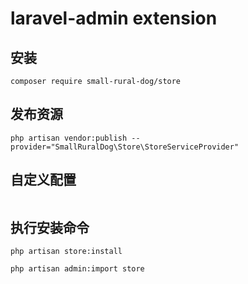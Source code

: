 laravel-admin extension
======
## 安装
```
composer require small-rural-dog/store
```
## 发布资源
```
php artisan vendor:publish --provider="SmallRuralDog\Store\StoreServiceProvider"
```
## 自定义配置
```

```
## 执行安装命令
```
php artisan store:install

php artisan admin:import store
```